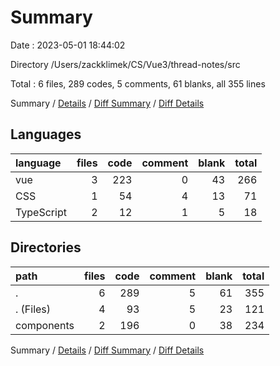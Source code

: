 # Summary

Date : 2023-05-01 18:44:02

Directory /Users/zackklimek/CS/Vue3/thread-notes/src

Total : 6 files,  289 codes, 5 comments, 61 blanks, all 355 lines

Summary / [Details](details.md) / [Diff Summary](diff.md) / [Diff Details](diff-details.md)

## Languages
| language | files | code | comment | blank | total |
| :--- | ---: | ---: | ---: | ---: | ---: |
| vue | 3 | 223 | 0 | 43 | 266 |
| CSS | 1 | 54 | 4 | 13 | 71 |
| TypeScript | 2 | 12 | 1 | 5 | 18 |

## Directories
| path | files | code | comment | blank | total |
| :--- | ---: | ---: | ---: | ---: | ---: |
| . | 6 | 289 | 5 | 61 | 355 |
| . (Files) | 4 | 93 | 5 | 23 | 121 |
| components | 2 | 196 | 0 | 38 | 234 |

Summary / [Details](details.md) / [Diff Summary](diff.md) / [Diff Details](diff-details.md)